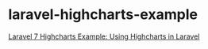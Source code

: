 # laravel-highcharts-example

[Laravel 7 Highcharts Example: Using Highcharts in Laravel](https://www.positronx.io/laravel-highcharts-example/)